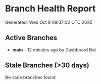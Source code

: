 # Branch Health Report
Generated: Wed Oct  8 09:37:02 UTC 2025

## Active Branches
- **main** - 12 minutes ago by Dashboard Bot

## Stale Branches (>30 days)
No stale branches found
